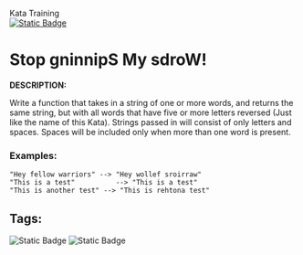 Kata Training <br>
[![Static Badge](https://img.shields.io/badge/6kyu%20-%20yellow?style=flat&logo=codewars&labelColor=B1361E&color=yellow)](Javascript/6kyu)

# Stop gninnipS My sdroW!

**DESCRIPTION:**

Write a function that takes in a string of one or more words, and returns the same string, but with all words that have five or more letters reversed (Just like the name of this Kata). Strings passed in will consist of only letters and spaces. Spaces will be included only when more than one word is present.

### Examples:

```
"Hey fellow warriors" --> "Hey wollef sroirraw"
"This is a test"          --> "This is a test" 
"This is another test" --> "This is rehtona test"
```

## Tags:

![Static Badge](https://img.shields.io/badge/algorithms%20-%20teal?style=plastic) ![Static Badge](https://img.shields.io/badge/strings%20-%20blue?style=plastic)